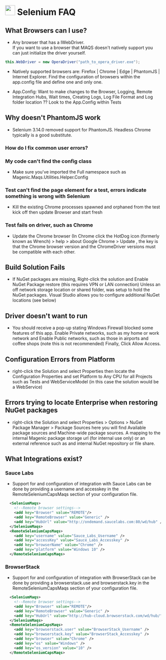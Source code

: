 # <img src="resources/maqslogo.ico" height="32" width="32"> Selenium FAQ

## What Browsers can I use?
- Any browser that has a IWebDriver.  
If you want to use a browser that MAQS doesn't natively support you can just initialize the driver yourself.
```csharp
this.WebDriver = new OperaDriver("path_to_opera_driver.exe");
```
- Natively supported browsers are:  Firefox | Chrome | Edge | PhantomJS | Internet Explorer. 
Find the configuration of browsers within the app.config file and define one and only one.

- App.Config: Want to make changes to the Browser, Logging, Remote Integration Hubs, Wait times, Creating Logs, Log File Format and Log folder location ?? Look to the App.Config within Tests

## Why doesn't PhantomJS work
- Selenium 3.14.0 removed support for PhantomJS. Headless Chrome typically is a good substitute. 

### How do I fix common user errors?

### My code can't find the config class  
- Make sure you've imported the Full namespace such as Magenic.Maqs.Utilities.Helper.Config
### Test can't find the page element for a test, errors indicate something is wrong with Selenium  
- Kill the existing Chrome processes spawned and orphaned from the test kick off then update Browser and start fresh
### Test fails on driver, such as Chrome  
- Update the Chrome browser  (In Chrome click the HotDog icon (formerly known as Wrench) > help > about Google Chrome > Update , the key is that the Chrome browser version and the ChromeDriver versions must be compatible with each other.

## Build Solution Fails
- If NuGet packages are missing, Right-click the solution and Enable NuGet Package restore (this requires VPN or LAN connection) Unless an off network storage location or shared folder, was setup to hold the NuGet packages.  Visual Studio allows you to configure additional NuGet locations (see below)

## Driver doesn't want to run
- You should receive a pop-up stating Windows Firewall blocked some features of this app.  Enable Private networks, such as my home or work network and Enable Public networks, such as those in airports and coffee shops (note this is not recommended) Finally, Click Allow Access.

## Configuration Errors from Platform
- right-click the Solution and select Properties then locate the Configuration Properties and set Platform to Any CPU for all Projects such as Tests and WebServiceModel (in this case the solution would be a WebService)

## Errors trying to locate Enterprise when restoring NuGet packages
- right-click the Solution and select Properties > Options > NuGet Package Manager > Package Sources  here you will find Available package sources and Machine-wide package sources.  A mapping to the internal Magenic package storage url (for internal use only) or an external reference such as and internal NuGet repository or file share.

## What Integrations exist?

### Sauce Labs
- Support for and configuration of integration with Sauce Labs can be done by providing a username and accesskey in the RemoteSeleniumCapsMaqs section of your configuration file.
```xml
  <SeleniumMaqs>
    <!--Remote browser settings-->
    <add key="Browser" value="REMOTE"/>
    <add key="RemoteBrowser" value="Generic" />
    <add key="HubUrl" value="http://ondemand.saucelabs.com:80/wd/hub" />
  </SeleniumMaqs>
  <RemoteSeleniumCapsMaqs>
    <add key="username" value="Sauce_Labs_Username" />
    <add key="accessKey" value="Sauce_Labs_Accesskey" />
    <add key="browserName" value="Chrome" />
    <add key="platform" value="Windows 10" />
  </RemoteSeleniumCapsMaqs>
  ```

### BrowserStack
- Support for and configuration of integration with BrowserStack can be done by providing a browserstack.use and browserstack.key in the RemoteSeleniumCapsMaqs section of your configuration file.
```xml
  <SeleniumMaqs>
    <!--Remote browser settings-->
    <add key="Browser" value="REMOTE"/>
    <add key="RemoteBrowser" value="Generic" />
    <add key="HubUrl" value="http://hub-cloud.browserstack.com/wd/hub/" />
  </SeleniumMaqs>
  <RemoteSeleniumCapsMaqs>
    <add key="browserstack.user" value="BrowserStack_Username" />
    <add key="browserstack.key" value="BrowserStack_Accesskey" />
    <add key="browser" value="Chrome" />
    <add key="os" value="Windows" />
    <add key="os_version" value="10" />
  </RemoteSeleniumCapsMaqs>
  ```